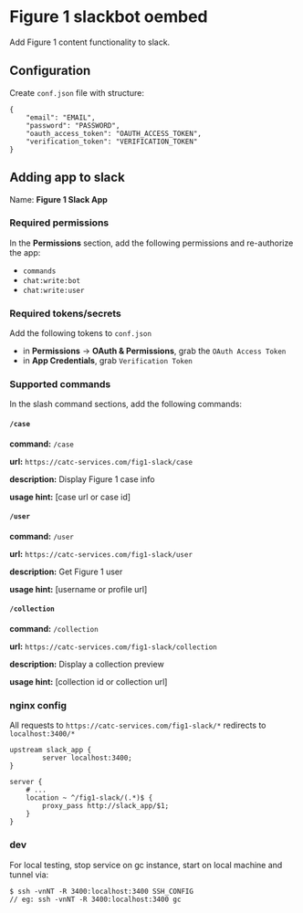 # Figure 1 slackbot oembed
Add Figure 1 content functionality to slack.

## Configuration
Create `conf.json` file with structure:

```
{
	"email": "EMAIL",
	"password": "PASSWORD",
	"oauth_access_token": "OAUTH_ACCESS_TOKEN",
	"verification_token": "VERIFICATION_TOKEN"
}
```

## Adding app to slack
Name: **Figure 1 Slack App**


### Required permissions
In the **Permissions** section, add the following permissions and re-authorize the app:
- `commands`
- `chat:write:bot`
- `chat:write:user`

### Required tokens/secrets
Add the following tokens to `conf.json`
- in **Permissions** -> **OAuth & Permissions**, grab the `OAuth Access Token`
- in **App Credentials**, grab `Verification Token`


### Supported commands
In the slash command sections, add the following commands:

#### `/case`
**command:** `/case`

**url:** `https://catc-services.com/fig1-slack/case`

**description:** Display Figure 1 case info

**usage hint:** [case url or case id]

#### `/user`
**command:** `/user`

**url:** `https://catc-services.com/fig1-slack/user`

**description:** Get Figure 1 user

**usage hint:** [username or profile url]

#### `/collection`
**command:** `/collection`

**url:** `https://catc-services.com/fig1-slack/collection`

**description:** Display a collection preview

**usage hint:** [collection id or collection url]

### nginx config
All requests to `https://catc-services.com/fig1-slack/*` redirects to `localhost:3400/*`

```nginx
upstream slack_app {
        server localhost:3400;
}

server {
	# ...
	location ~ ^/fig1-slack/(.*)$ {
		proxy_pass http://slack_app/$1;
	}
}
```

### dev
For local testing, stop service on gc instance, start on local machine and tunnel via:
```
$ ssh -vnNT -R 3400:localhost:3400 SSH_CONFIG
// eg: ssh -vnNT -R 3400:localhost:3400 gc
```